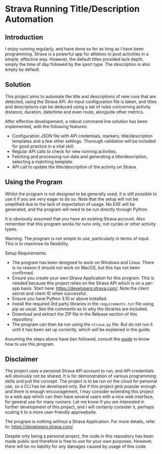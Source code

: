 # Strava Running Title/Description Automation

## Introduction
I enjoy running regularly, and have done so for as long as I have been programming. Strava is a powerful app for athletes to post activities in a simple, effective way. However, the default titles provided lack depth, simply the time of day followed by the sport type. The description is also empty by default.

## Solution
This project aims to automate the title and descriptions of new runs that are detected, using the Strava API. An input configuration file is taken, and titles and descriptions can be deduced using a set of rules concerning activity distance, duration, date/time and even route, alongside other metrics.

After effective developement, a robust command line solution has been implemented, with the following features:
- Configuration JSON file with API credentials, markers, title/description templates and a few other settings. Thorough validation will be included for good practice in a vital skill.
- Regular API calls to check for new running activities.
- Fetching and processing run data and generating a title/description, selecting a matching template.
- API call to update the title/description of the activity on Strava.

## Using the Program
Whilst the program is not designed to be generally used, it is still possible to use it if you are very eager to do so. Note that the setup will not be simplified due to the lack of expectation of usage. No EXE will be generated, and the program will need to be run directly through Python.

It is obviously assumed that you have an existing Strava account. Also remember that this program works for runs only, not cycles or other activity types.

Warning: The program is not simple to use, particularly in terms of input. This is to maximise its flexibility. 

Setup Requirements:
- The program has been designed to work on Windows and Linux. There is no reason it should not work on MacOS, but this has not been confirmed.
- Ensure you create your own Strava Application for this program. This is needed because this project relies on the Strava API which is on a per-app basis. Start here: https://developers.strava.com/. Note the client secret and client ID when successful.
- Ensure you have Python 3.10 or above installed.
- Install the required 3rd party libraries in the `requirements.txt` file using pip as usual. See the comments as to why the libraries are included.
- Download and extract the ZIP file in the Release section of this repository.
- The program can then be run using the `strava.py` file. But do not run it until it has been set up correctly, which will be explained in the guide.

Assuming the steps above have ben followed, consult the [guide](GUIDE.md) to know how to use this program.

## Disclaimer
The project uses a personal Strava API account to run, and API credentials will obviously not be shared. It is for demonstration of various programming skills and just the concept. The project is to be run on the cloud for personal use, so a CLI has be developed only. But if this project gets popular enough and there is enough encouragement, I may consider extending this project to a web app which can then have several users with a nice web interface, for general use for many runners. Let me know if you are interested in further development of this project, and I will certainly consider it, perhaps scaling it to a more user-friendly app/website.

The program is nothing without a Strava Application. For more details, refer to: https://developers.strava.com/.

Despite only being a personal project, the code in this repository has been made public and therefore is free to use for your own purposes. However, there will be no liability for any damages caused by usage of this code. 